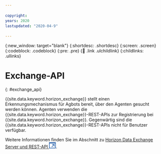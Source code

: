 ```yaml
---

copyright:
years: 2020
lastupdated: "2020-04-9"

---
```


{:new_window: target="blank"}
{:shortdesc: .shortdesc}
{:screen: .screen}
{:codeblock: .codeblock}
{:pre: .pre}
{:child: .link .ulchildlink}
{:childlinks: .ullinks}

# Exchange-API
{: #exchange_api}

{{site.data.keyword.horizon_exchange}} stellt einen Erkennungsmechanismus für Agbots bereit, über den Agenten gesucht werden können. Agenten verwenden die {{site.data.keyword.horizon_exchange}}-REST-APIs zur Registrierung bei {{site.data.keyword.horizon_exchange}}. Gegenwärtig sind die {{site.data.keyword.horizon_exchange}}-REST-APIs nicht für Benutzer verfügbar. 

Weitere Informationen finden Sie im Abschnitt zu [Horizon Data Exchange Server und REST-API ![Wird in einer neuen Registerkarte geöffnet](../../images/icons/launch-glyph.svg "Wird in einer neuen Registerkarte geöffnet")](https://github.com/open-horizon/exchange-api).
